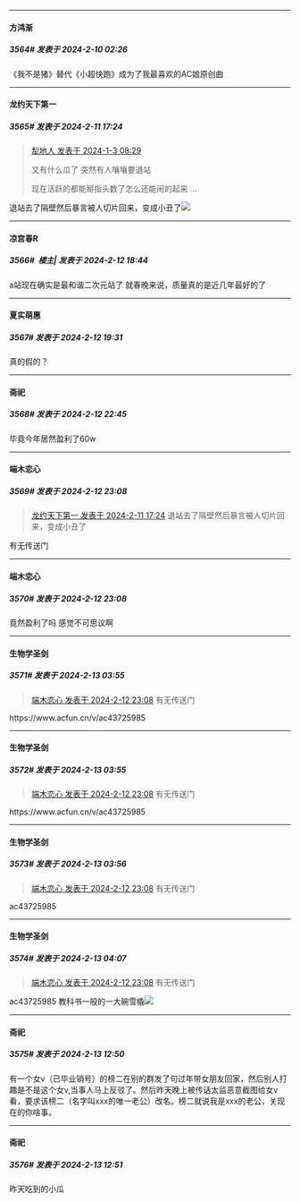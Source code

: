 *****

####  方鸿渐  
##### 3564#       发表于 2024-2-10 02:26

《我不是猪》替代《小超快跑》成为了我最喜欢的AC娘原创曲

*****

####  龙约天下第一  
##### 3565#       发表于 2024-2-11 17:24

<blockquote><a href="httphttps://bbs.saraba1st.com/2b/forum.php?mod=redirect&amp;goto=findpost&amp;pid=63518697&amp;ptid=1921517" target="_blank">犁地人 发表于 2024-1-3 08:29</a>

又有什么瓜了 突然有人嚷嚷要退站

现在活跃的都能掰指头数了怎么还能闹的起来 ...</blockquote>
退站去了隔壁然后暴言被人切片回来，变成小丑了<img src="https://static.saraba1st.com/image/smiley/face2017/009.gif" referrerpolicy="no-referrer">

*****

####  凉宫春R  
##### 3566#         楼主| 发表于 2024-2-12 18:44

a站现在确实是最和谐二次元站了
就春晚来说，质量真的是近几年最好的了


*****

####  夏实萌惠  
##### 3567#       发表于 2024-2-12 19:31

真的假的？


*****

####  斋祀  
##### 3568#       发表于 2024-2-12 22:45

毕竟今年居然盈利了60w


*****

####  端木恋心  
##### 3569#       发表于 2024-2-12 23:08

<blockquote><a href="httphttps://bbs.saraba1st.com/2b/forum.php?mod=redirect&amp;goto=findpost&amp;pid=63940516&amp;ptid=1921517" target="_blank">龙约天下第一 发表于 2024-2-11 17:24</a>
退站去了隔壁然后暴言被人切片回来，变成小丑了</blockquote>
有无传送门

*****

####  端木恋心  
##### 3570#       发表于 2024-2-12 23:08

竟然盈利了吗 感觉不可思议啊


*****

####  生物学圣剑  
##### 3571#       发表于 2024-2-13 03:55

<blockquote><a href="httphttps://bbs.saraba1st.com/2b/forum.php?mod=redirect&amp;goto=findpost&amp;pid=63949602&amp;ptid=1921517" target="_blank">端木恋心 发表于 2024-2-12 23:08</a>
有无传送门</blockquote>
https://www.acfun.cn/v/ac43725985

*****

####  生物学圣剑  
##### 3572#       发表于 2024-2-13 03:55

<blockquote><a href="httphttps://bbs.saraba1st.com/2b/forum.php?mod=redirect&amp;goto=findpost&amp;pid=63949602&amp;ptid=1921517" target="_blank">端木恋心 发表于 2024-2-12 23:08</a>
有无传送门</blockquote>
https://www.acfun.cn/v/ac43725985

*****

####  生物学圣剑  
##### 3573#       发表于 2024-2-13 03:56

<blockquote><a href="httphttps://bbs.saraba1st.com/2b/forum.php?mod=redirect&amp;goto=findpost&amp;pid=63949602&amp;ptid=1921517" target="_blank">端木恋心 发表于 2024-2-12 23:08</a>
有无传送门</blockquote>
ac43725985


*****

####  生物学圣剑  
##### 3574#       发表于 2024-2-13 04:07

<blockquote><a href="httphttps://bbs.saraba1st.com/2b/forum.php?mod=redirect&amp;goto=findpost&amp;pid=63949602&amp;ptid=1921517" target="_blank">端木恋心 发表于 2024-2-12 23:08</a>
有无传送门</blockquote>
ac43725985
教科书一般的一大碗雪橇<img src="https://static.saraba1st.com/image/smiley/face2017/067.png" referrerpolicy="no-referrer">


*****

####  斋祀  
##### 3575#       发表于 2024-2-13 12:50

有一个女v（已毕业销号）的榜二在别的群发了句过年带女朋友回家，然后别人打趣是不是这个女v,当事人马上反驳了。然后昨天晚上被传话太监恶意截图给女v看，要求该榜二（名字叫xxx的唯一老公）改名。榜二就说我是xxx的老公，关现在的你啥事。

*****

####  斋祀  
##### 3576#       发表于 2024-2-13 12:51

昨天吃到的小瓜

